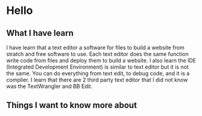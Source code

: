 # Hello

## What I have learn

I have learn that a text editor a software for files to build a website from stratch and free software to use. Each text editor does the same function write code from files and deploy them to build a website. I also learn the IDE (Integrated Development Environment) is similar to text editor but it is not the same. You can do everything from text edit, to debug code, and it is a complier. I learn that there are 2 third party text editor that I did not know was the TextWrangler and BB Edit. 

## Things I want to know more about
